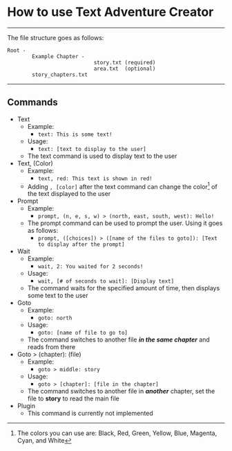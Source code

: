 # How to use Text Adventure Creator
---

The file structure goes as follows:
```
Root -
        Example Chapter -
                            story.txt (required)
                            area.txt  (optional)
        story_chapters.txt
```
---
## Commands
- Text
  - Example:
    - `text: This is some text!`
  - Usage:
    - `text: [text to display to the user]`
  - The text command is used to display text to the user
- Text, (Color)
  - Example:
    - `text, red: This text is shown in red!`
  - Adding `, [color]` after the text command can change the color[^1] of the text displayed to the user
- Prompt
  - Example:
    - `prompt, (n, e, s, w) > (north, east, south, west): Hello!`
  - The prompt command can be used to prompt the user. Using it goes as follows:
    - `prompt, ([choices]) > ([name of the files to goto]): [Text to display after the prompt]`
- Wait
  - Example:
    - `wait, 2: You waited for 2 seconds!`
  - Usage:
    - `wait, [# of seconds to wait]: [Display text]`
  - The command waits for the specified amount of time, then displays some text to the user
- Goto
  - Example:
    - `goto: north`
  - Usage:
    - `goto: [name of file to go to]`
  - The command switches to another file ***in the same chapter*** and reads from there
- Goto > (chapter): (file)
  - Example:
    - `goto > middle: story`
  - Usage:
    - `goto > [chapter]: [file in the chapter]`
  - The command switches to another file in ***another*** chapter, set the file to **story** to read the main file
- Plugin
  - This command is currently not implemented

[^1]: The colors you can use are: Black, Red, Green, Yellow, Blue, Magenta, Cyan, and White
